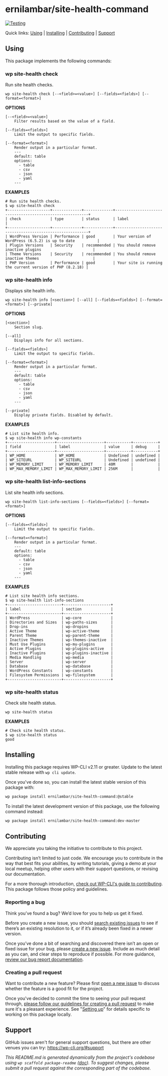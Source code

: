 ernilambar/site-health-command
==============================



[![Testing](https://github.com/ernilambar/site-health-command/actions/workflows/testing.yml/badge.svg)](https://github.com/ernilambar/site-health-command/actions/workflows/testing.yml)

Quick links: [Using](#using) | [Installing](#installing) | [Contributing](#contributing) | [Support](#support)

## Using

This package implements the following commands:

### wp site-health check

Run site health checks.

~~~
wp site-health check [--<field>=<value>] [--fields=<fields>] [--format=<format>]
~~~

**OPTIONS**

	[--<field>=<value>]
		Filter results based on the value of a field.

	[--fields=<fields>]
		Limit the output to specific fields.

	[--format=<format>]
		Render output in a particular format.
		---
		default: table
		options:
		  - table
		  - csv
		  - json
		  - yaml
		---

**EXAMPLES**

    # Run site health checks.
    $ wp site-health check
    +-------------------+-------------+-------------+----------------------------------------------------------+
    | check             | type        | status      | label                                                    |
    +-------------------+-------------+-------------+----------------------------------------------------------+
    | WordPress Version | Performance | good        | Your version of WordPress (6.5.2) is up to date          |
    | Plugin Versions   | Security    | recommended | You should remove inactive plugins                       |
    | Theme Versions    | Security    | recommended | You should remove inactive themes                        |
    | PHP Version       | Performance | good        | Your site is running the current version of PHP (8.2.18) |



### wp site-health info

Displays site health info.

~~~
wp site-health info [<section>] [--all] [--fields=<fields>] [--format=<format>] [--private]
~~~

**OPTIONS**

	[<section>]
		Section slug.

	[--all]
		Displays info for all sections.

	[--fields=<fields>]
		Limit the output to specific fields.

	[--format=<format>]
		Render output in a particular format.
		---
		default: table
		options:
		  - table
		  - csv
		  - json
		  - yaml
		---

	[--private]
		Display private fields. Disabled by default.

**EXAMPLES**

    # List site health info.
    $ wp site-health info wp-constants
    +---------------------+---------------------+-----------+-----------+
    | field               | label               | value     | debug     |
    +---------------------+---------------------+-----------+-----------+
    | WP_HOME             | WP_HOME             | Undefined | undefined |
    | WP_SITEURL          | WP_SITEURL          | Undefined | undefined |
    | WP_MEMORY_LIMIT     | WP_MEMORY_LIMIT     | 40M       |           |
    | WP_MAX_MEMORY_LIMIT | WP_MAX_MEMORY_LIMIT | 256M      |           |



### wp site-health list-info-sections

List site health info sections.

~~~
wp site-health list-info-sections [--fields=<fields>] [--format=<format>]
~~~

**OPTIONS**

	[--fields=<fields>]
		Limit the output to specific fields.

	[--format=<format>]
		Render output in a particular format.
		---
		default: table
		options:
		  - table
		  - csv
		  - json
		  - yaml
		---

**EXAMPLES**

    # List site health info sections.
    $ wp site-health list-info-sections
    +------------------------+---------------------+
    | label                  | section             |
    +------------------------+---------------------+
    | WordPress              | wp-core             |
    | Directories and Sizes  | wp-paths-sizes      |
    | Drop-ins               | wp-dropins          |
    | Active Theme           | wp-active-theme     |
    | Parent Theme           | wp-parent-theme     |
    | Inactive Themes        | wp-themes-inactive  |
    | Must Use Plugins       | wp-mu-plugins       |
    | Active Plugins         | wp-plugins-active   |
    | Inactive Plugins       | wp-plugins-inactive |
    | Media Handling         | wp-media            |
    | Server                 | wp-server           |
    | Database               | wp-database         |
    | WordPress Constants    | wp-constants        |
    | Filesystem Permissions | wp-filesystem       |
    +------------------------+---------------------+



### wp site-health status

Check site health status.

~~~
wp site-health status 
~~~

**EXAMPLES**

    # Check site health status.
    $ wp site-health status
    good

## Installing

Installing this package requires WP-CLI v2.11 or greater. Update to the latest stable release with `wp cli update`.

Once you've done so, you can install the latest stable version of this package with:

```bash
wp package install ernilambar/site-health-command:@stable
```

To install the latest development version of this package, use the following command instead:

```bash
wp package install ernilambar/site-health-command:dev-master
```

## Contributing

We appreciate you taking the initiative to contribute to this project.

Contributing isn’t limited to just code. We encourage you to contribute in the way that best fits your abilities, by writing tutorials, giving a demo at your local meetup, helping other users with their support questions, or revising our documentation.

For a more thorough introduction, [check out WP-CLI's guide to contributing](https://make.wordpress.org/cli/handbook/contributing/). This package follows those policy and guidelines.

### Reporting a bug

Think you’ve found a bug? We’d love for you to help us get it fixed.

Before you create a new issue, you should [search existing issues](https://github.com/ernilambar/site-health-command/issues?q=label%3Abug%20) to see if there’s an existing resolution to it, or if it’s already been fixed in a newer version.

Once you’ve done a bit of searching and discovered there isn’t an open or fixed issue for your bug, please [create a new issue](https://github.com/ernilambar/site-health-command/issues/new). Include as much detail as you can, and clear steps to reproduce if possible. For more guidance, [review our bug report documentation](https://make.wordpress.org/cli/handbook/bug-reports/).

### Creating a pull request

Want to contribute a new feature? Please first [open a new issue](https://github.com/ernilambar/site-health-command/issues/new) to discuss whether the feature is a good fit for the project.

Once you've decided to commit the time to seeing your pull request through, [please follow our guidelines for creating a pull request](https://make.wordpress.org/cli/handbook/pull-requests/) to make sure it's a pleasant experience. See "[Setting up](https://make.wordpress.org/cli/handbook/pull-requests/#setting-up)" for details specific to working on this package locally.

## Support

GitHub issues aren't for general support questions, but there are other venues you can try: https://wp-cli.org/#support


*This README.md is generated dynamically from the project's codebase using `wp scaffold package-readme` ([doc](https://github.com/wp-cli/scaffold-package-command#wp-scaffold-package-readme)). To suggest changes, please submit a pull request against the corresponding part of the codebase.*
